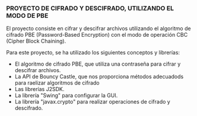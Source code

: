 ### PROYECTO DE CIFRADO Y DESCIFRADO, UTILIZANDO EL MODO DE PBE
 El proyecto consiste en cifrar y descifrar archivos utilizando el algoritmo de
 cifrado PBE (Password-Based Encryption) con el modo de operación CBC (Cipher Block
 Chaining).

 Para este proyecto, se ha utilizado los siguientes conceptos y librerías:
- El algoritmo de cifrado PBE, que utiliza una contraseña para cifrar y descifrar archivos.
 - La API de Bouncy Castle, que nos proporciona métodos adecuadods para raelizar algoritmos de cifrado
 - Las librerías J2SDK.
 - La librería "Swing" para configurar la GUI.
 - La librería "javax.crypto" para realizar operaciones de cifrado y descifrado.
